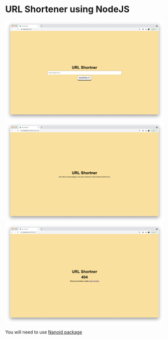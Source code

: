 # URL Shortener using NodeJS


![](./screenshots/1.png)
![](./screenshots/2.png)
![](./screenshots/3.png)


You will need to use [Nanoid package](https://www.npmjs.com/package/nanoid)
